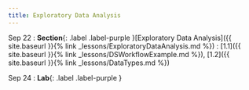 ```yaml
---
title: Exploratory Data Analysis
---
```


Sep 22
: **Section**{: .label .label-purple }[Exploratory Data Analysis]({{ site.baseurl }}{% link _lessons/ExploratoryDataAnalysis.md %})
  : [1.1]({{ site.baseurl }}{% link _lessons/DSWorkflowExample.md %}), [1.2]({{ site.baseurl }}{% link _lessons/DataTypes.md %})

Sep 24
: **Lab**{: .label .label-purple }[](#)


